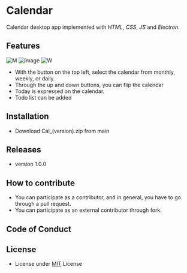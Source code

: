 # Calendar
Calendar desktop app implemented with *HTML*, *CSS*, *JS* and *Electron*.

## Features
![M](https://user-images.githubusercontent.com/65753502/119301685-d4bd5f80-bc9d-11eb-890b-a7729c3c38c7.PNG)
![image](https://user-images.githubusercontent.com/65753502/119513101-e17da880-bdae-11eb-99b1-5ad0b50b52b7.png)
![W](https://user-images.githubusercontent.com/65753502/119302634-637eac00-bc9f-11eb-8bc7-bcee9d8e17c7.PNG)

- With the button on the top left, select the calendar from monthly, weekly, or daily.
- Through the up and down buttons, you can flip the calendar
- Today is expressed on the calendar.
- Todo list can be added

## Installation
- Download Cal_(version).zip from main

## Releases
- version 1.0.0

## How to contribute
- You can participate as a contributor, and in general, you have to go through a pull request.
- You can participate as an external contributor through fork.
 
## Code of Conduct

## License
- License under [MIT](https://github.com/smsh0722/Calendar/blob/develop/LICENSE) License
